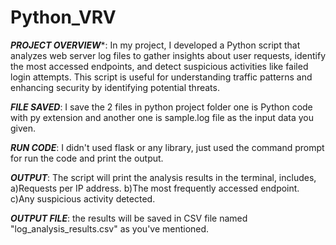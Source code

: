 # Python_VRV

***PROJECT OVERVIEW****: In my project, I developed a Python script that analyzes web server log files to gather insights about user requests, identify the most accessed endpoints, and detect suspicious activities like failed login attempts. This script is useful for understanding traffic patterns and enhancing security by identifying potential threats.


***FILE SAVED***: I save the 2 files in python project folder one is Python code with py extension and another one is sample.log file as the input data you given.

 
***RUN CODE***: I didn't used flask or any library, just used the command prompt for run the code and print the output.


***OUTPUT***: The script will print the analysis results in the terminal, includes,
a)Requests per IP address.
b)The most frequently accessed endpoint.
c)Any suspicious activity detected.


***OUTPUT FILE***: the results will be saved in CSV file named "log_analysis_results.csv" as you've mentioned.

